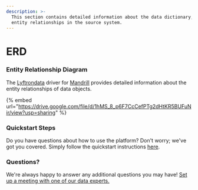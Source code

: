 ```yaml
---
description: >-
  This section contains detailed information about the data dictionary, and
  entity relationships in the source system.
---
```


# ERD

### Entity Relationship Diagram

The [Lyftrondata](https://www.lyftrondata.com/) driver for [Mandrill](https://www.lyftrondata.com/integration/business-analytics/mandrill//) provides detailed information about the entity relationships of data objects.

{% embed url="https://drive.google.com/file/d/1hMS_8_p6F7CcCefPTg2dHtKR5BUFuNir/view?usp=sharing" %}

### Quickstart Steps

Do you have questions about how to use the platform? Don't worry; we've got you covered. Simply follow the quickstart instructions [here](../README.md).

### Questions? <a href="#questions" id="questions"></a>

We're always happy to answer any additional questions you may have! [Set up a meeting with one of our data experts.](https://www.lyftrondata.com/book-a-meeting/)

